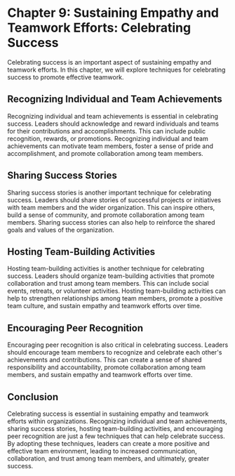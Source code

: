 Chapter 9: Sustaining Empathy and Teamwork Efforts: Celebrating Success
=======================================================================

Celebrating success is an important aspect of sustaining empathy and teamwork efforts. In this chapter, we will explore techniques for celebrating success to promote effective teamwork.

Recognizing Individual and Team Achievements
--------------------------------------------

Recognizing individual and team achievements is essential in celebrating success. Leaders should acknowledge and reward individuals and teams for their contributions and accomplishments. This can include public recognition, rewards, or promotions. Recognizing individual and team achievements can motivate team members, foster a sense of pride and accomplishment, and promote collaboration among team members.

Sharing Success Stories
-----------------------

Sharing success stories is another important technique for celebrating success. Leaders should share stories of successful projects or initiatives with team members and the wider organization. This can inspire others, build a sense of community, and promote collaboration among team members. Sharing success stories can also help to reinforce the shared goals and values of the organization.

Hosting Team-Building Activities
--------------------------------

Hosting team-building activities is another technique for celebrating success. Leaders should organize team-building activities that promote collaboration and trust among team members. This can include social events, retreats, or volunteer activities. Hosting team-building activities can help to strengthen relationships among team members, promote a positive team culture, and sustain empathy and teamwork efforts over time.

Encouraging Peer Recognition
----------------------------

Encouraging peer recognition is also critical in celebrating success. Leaders should encourage team members to recognize and celebrate each other's achievements and contributions. This can create a sense of shared responsibility and accountability, promote collaboration among team members, and sustain empathy and teamwork efforts over time.

Conclusion
----------

Celebrating success is essential in sustaining empathy and teamwork efforts within organizations. Recognizing individual and team achievements, sharing success stories, hosting team-building activities, and encouraging peer recognition are just a few techniques that can help celebrate success. By adopting these techniques, leaders can create a more positive and effective team environment, leading to increased communication, collaboration, and trust among team members, and ultimately, greater success.
